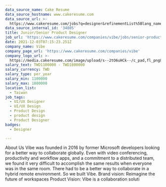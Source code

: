 ```yaml
---
data_source_name: Cake Resume
data_source_hostname: www.cakeresume.com
data_source_url: >-
  https://www.cakeresume.com/jobs?q=designer&refinementList%5Blang_name%5D%5B0%5D=English&refinementList%5Bsalary_type%5D=per_year
data_source_internal_id: '34805'
title: Junior/Senior Product Designer
job_url: 'https://www.cakeresume.com/companies/vibe/jobs/senior-product-designer-f235d2'
date: 2021-12-03T07:15:23.251Z
company_name: Vibe
company_page_url: 'https://www.cakeresume.com/companies/vibe'
company_logo_url: >-
  https://media.cakeresume.com/image/upload/s--2tO6uHCk--/c_pad,fl_png8,h_200,w_200/v1638516550/upwhqa3fpqludjgwytp2.png
salary_text: TWD1100000 - TWD1800000
salary_currency: TWD
salary_type: per_year
salary_min: 1100000
salary_max: 1800000
location_list:
  - Taiwan
job_tags:
  - UI/UX Designer
  - UI/UX Design
  - Product Design
  - product design
  - Product Designer
badges:
  - Designer

---
```


About Us Vibe was founded in 2016 by former Microsoft developers looking for a better way to collaborate globally. Even with video conferencing, productivity and workflow apps, and a commitment to a distributed team, we found it very difficult to accomplish the same results when everyone was in the same room. There had to be a better way to collaborate in a hybrid remote environment. So we built Vibe. Brand vision: Reimagine the future of workspaces Product Vision: Vibe is a collaboration soluti